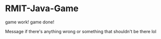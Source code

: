 # RMIT-Java-Game

game work!
game done!
 
Message if there's anything wrong or something that shouldn't be there lol

 
